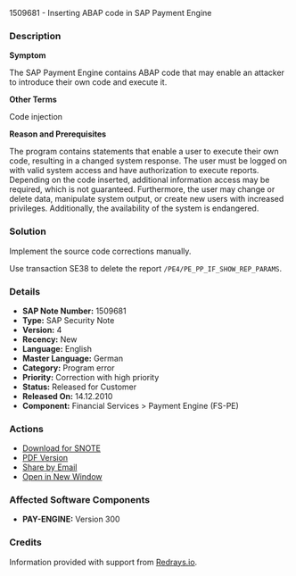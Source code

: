 1509681 - Inserting ABAP code in SAP Payment Engine

### Description

**Symptom**

The SAP Payment Engine contains ABAP code that may enable an attacker to introduce their own code and execute it.

**Other Terms**

Code injection

**Reason and Prerequisites**

The program contains statements that enable a user to execute their own code, resulting in a changed system response. The user must be logged on with valid system access and have authorization to execute reports. Depending on the code inserted, additional information access may be required, which is not guaranteed. Furthermore, the user may change or delete data, manipulate system output, or create new users with increased privileges. Additionally, the availability of the system is endangered.

### Solution

Implement the source code corrections manually.

Use transaction SE38 to delete the report `/PE4/PE_PP_IF_SHOW_REP_PARAMS`.

### Details

- **SAP Note Number:** 1509681
- **Type:** SAP Security Note
- **Version:** 4
- **Recency:** New
- **Language:** English
- **Master Language:** German
- **Category:** Program error
- **Priority:** Correction with high priority
- **Status:** Released for Customer
- **Released On:** 14.12.2010
- **Component:** Financial Services > Payment Engine (FS-PE)

### Actions

- [Download for SNOTE](https://notesdownloads.sap.com/note/0040000008945682017)
- [PDF Version](https://userapps.support.sap.com/sap/support/sfm/notes/print/0001509681?language=en-US&token=661F3FAB1E5F2843F2BF80EF344F75D2)
- [Share by Email](https://me.sap.com/share/1509681)
- [Open in New Window](https://me.sap.com/notes/1509681)

### Affected Software Components

- **PAY-ENGINE:** Version 300

### Credits

Information provided with support from [Redrays.io](https://redrays.io).